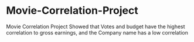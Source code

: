 # Movie-Correlation-Project
Movie Correlation Project Showed that Votes and budget have the highest correlation to gross earnings, and the Company name has a low correlation
